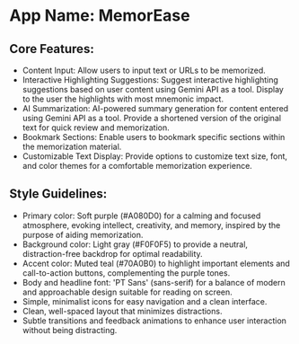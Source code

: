 # **App Name**: MemorEase

## Core Features:

- Content Input: Allow users to input text or URLs to be memorized.
- Interactive Highlighting Suggestions: Suggest interactive highlighting suggestions based on user content using Gemini API as a tool. Display to the user the highlights with most mnemonic impact.
- AI Summarization: AI-powered summary generation for content entered using Gemini API as a tool. Provide a shortened version of the original text for quick review and memorization.
- Bookmark Sections: Enable users to bookmark specific sections within the memorization material.
- Customizable Text Display: Provide options to customize text size, font, and color themes for a comfortable memorization experience.

## Style Guidelines:

- Primary color: Soft purple (#A080D0) for a calming and focused atmosphere, evoking intellect, creativity, and memory, inspired by the purpose of aiding memorization.
- Background color: Light gray (#F0F0F5) to provide a neutral, distraction-free backdrop for optimal readability.
- Accent color: Muted teal (#70A0B0) to highlight important elements and call-to-action buttons, complementing the purple tones.
- Body and headline font: 'PT Sans' (sans-serif) for a balance of modern and approachable design suitable for reading on screen.
- Simple, minimalist icons for easy navigation and a clean interface.
- Clean, well-spaced layout that minimizes distractions.
- Subtle transitions and feedback animations to enhance user interaction without being distracting.